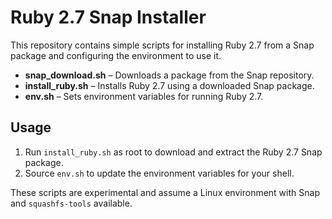 # Ruby 2.7 Snap Installer

This repository contains simple scripts for installing Ruby 2.7 from a Snap package and configuring the environment to use it.

- **snap_download.sh** – Downloads a package from the Snap repository.
- **install_ruby.sh** – Installs Ruby 2.7 using a downloaded Snap package.
- **env.sh** – Sets environment variables for running Ruby 2.7.

## Usage

1. Run `install_ruby.sh` as root to download and extract the Ruby 2.7 Snap package.
2. Source `env.sh` to update the environment variables for your shell.

These scripts are experimental and assume a Linux environment with Snap and `squashfs-tools` available.
